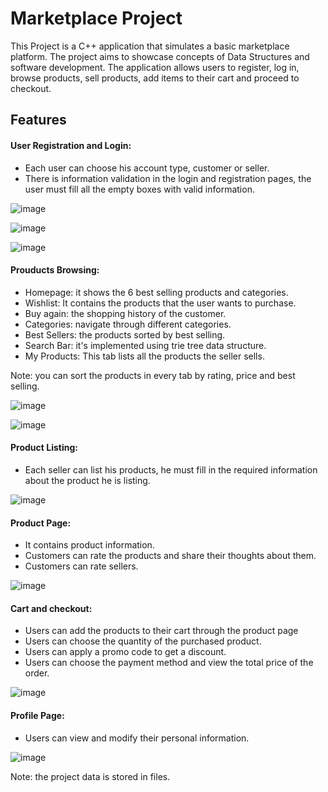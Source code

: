 <h1> Marketplace Project </h1>

This Project is a C++ application that simulates a basic marketplace platform. The project aims to showcase concepts of Data Structures and software development. 
The application allows users to register, log in, browse products, sell products, add items to their cart and proceed to checkout. 

<h2> Features </h2>

<h4> User Registration and Login: </h4>

* Each user can choose his account type, customer or seller.
* There is information validation in the login and registration pages, the user must fill all the empty boxes with valid information.

![image](https://github.com/AliTarek99/Marketplace/assets/120846112/ee462813-d6f0-40c3-bc45-687e4afc0550)

![image](https://github.com/AliTarek99/Marketplace/assets/120846112/20738f2b-1d1c-46d5-8324-cebac3b3b281)

![image](https://github.com/AliTarek99/Marketplace/assets/120846112/5384efb3-9778-4f8b-8a16-e7fc887fde1c)

<h4> Prouducts Browsing: </h4>

* Homepage: it shows the 6 best selling products and categories.
* Wishlist: It contains the products that the user wants to purchase.
* Buy again: the shopping history of the customer.
* Categories: navigate through different categories.
* Best Sellers: the products sorted by best selling.
* Search Bar: it's implemented using trie tree data structure.
* My Products: This tab lists all the products the seller sells.
  
Note: you can sort the products in every tab by rating, price and best selling.

![image](https://github.com/AliTarek99/Marketplace/assets/120846112/cdc0ba34-7713-4ebe-aa0a-d4be9abbc7b5)

![image](https://github.com/AliTarek99/Marketplace/assets/120846112/55da0caa-7bcd-4463-a6c9-acfef49a7cb7)


<h4> Product Listing: </h4>

* Each seller can list his products, he must fill in the required information about the product he is listing.

![image](https://github.com/AliTarek99/Marketplace/assets/120846112/f8bb2b4e-1799-4c2b-ad72-9244b83e92ab)


<h4> Product Page: </h4>

* It contains product information.
* Customers can rate the products and share their thoughts about them.
* Customers can rate sellers.

![image](https://github.com/AliTarek99/Marketplace/assets/120846112/54c261e6-7bf4-4244-ba2f-23a70ef1b930)


<h4> Cart and checkout: </h4>

* Users can add the products to their cart through the product page
* Users can choose the quantity of the purchased product.
* Users can apply a promo code to get a discount.
* Users can choose the payment method and view the total price of the order.

![image](https://github.com/AliTarek99/Marketplace/assets/120846112/83a96f03-4aae-4689-9101-de8192fb2260)


<h4> Profile Page: </h4>

* Users can view and modify their personal information.

![image](https://github.com/AliTarek99/Marketplace/assets/120846112/8ba02cbb-35ae-4de2-9443-ade687f894f5)


Note: the project data is stored in files.
